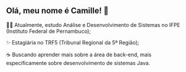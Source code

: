 ## Olá, meu nome é Camille! 👋

👩‍💻 Atualmente, estudo Análise e Desenvolvimento de Sistemas no IFPE (Instituto Federal de Pernambuco);

✨ Estagiária no TRF5 (Tribunal Regional da 5ª Região);

☕ Buscando aprender mais sobre a área de back-end, mais especificamente sobre desenvolvimento de sistemas Java.


